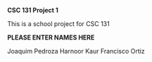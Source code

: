 **CSC 131 Project 1**

This is a school project for CSC 131

**PLEASE ENTER NAMES HERE**

Joaquim Pedroza
Harnoor Kaur
Francisco Ortiz

